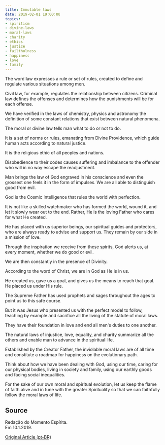 ```yaml
---
title: Immutable laws
date: 2019-02-01 19:00:00
topics: 
- spiritism
- divine-laws
- moral-laws
- charity
- ethics
- justice
- failthulness
- happiness
- love
- family
---
```


The word law expresses a rule or set of rules, created to define and regulate
various situations among men.

Civil law, for example, regulates the relationship between citizens. Criminal
law defines the offenses and determines how the punishments will be for each
offense.

We have verified in the laws of chemistry, physics and astronomy the definition
of some constant relations that exist between natural phenomena.

The moral or divine law tells man what to do or not to do.

It is a set of norms or rules, emanating from Divine Providence, which guide
human acts according to natural justice.

It is the religious ethic of all peoples and nations.

Disobedience to their codes causes suffering and imbalance to the offender who
will in no way escape the readjustment.

Man brings the law of God engraved in his conscience and even the grossest one
feels it in the form of impulses. We are all able to distinguish good from evil.

God is the Cosmic Intelligence that rules the world with perfection.

It is not like a skilled watchmaker who has formed the world, wound it, and let
it slowly wear out to the end. Rather, He is the loving Father who cares for
what He created.

He has placed with us superior beings, our spiritual guides and protectors, who
are always ready to advise and support us. They remain by our side in a mission
of love.

Through the inspiration we receive from these spirits, God alerts us, at every
moment, whether we do good or evil.

We are then constantly in the presence of Divinity.

According to the word of Christ, we are in God as He is in us.

He created us, gave us a goal, and gives us the means to reach that goal. He
placed us under His rule.

The Supreme Father has used prophets and sages throughout the ages to point us
to this safe course.

But it was Jesus who presented us with the perfect model to follow, teaching by
example and sacrifice all the living of the statute of moral laws.

They have their foundation in love and end all men's duties to one another.

The natural laws of injustice, love, equality, and charity summarize all the
others and enable man to advance in the spiritual life.

Established by the Creator Father, the inviolable moral laws are of all time and
constitute a roadmap for happiness on the evolutionary path.

Think about how we have been dealing with God, using our time, caring for our
physical bodies, living in society and family, using our earthly goods and
facing social inequalities.

For the sake of our own moral and spiritual evolution, let us keep the flame of
faith alive and in tune with the greater Spirituality so that we can faithfully
follow the moral laws of life.

## Source
Redação do Momento Espírita.  
Em 10.1.2019.

[Original Article (pt-BR)](http://www.momento.com.br/pt/ler_texto.php?id=5634)

